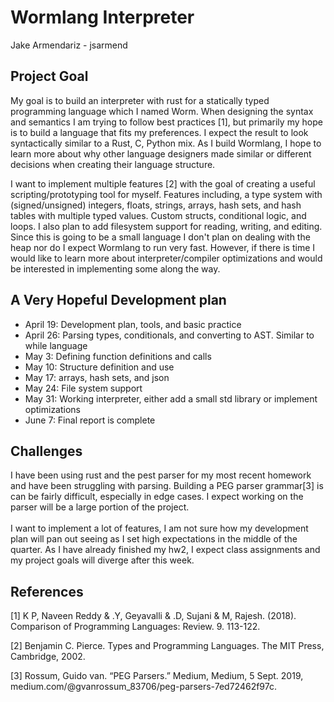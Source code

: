 # Wormlang Interpreter
Jake Armendariz - jsarmend

## Project Goal
My goal is to build an interpreter with rust for a statically typed programming language which I named Worm. When designing the syntax and semantics I am trying to follow best practices [1], but primarily my hope is to build a language that fits my preferences. I expect the result to look syntactically similar to a Rust, C, Python mix. As I build Wormlang, I hope to learn more about why other language designers made similar or different decisions when creating their language structure.

I want to implement multiple features [2] with the goal of creating a useful scripting/prototyping tool for myself. Features including, a type system with (signed/unsigned) integers, floats, strings, arrays, hash sets, and hash tables with multiple typed values. Custom structs, conditional logic, and loops. I also plan to add filesystem support for reading, writing, and editing. Since this is going to be a small language I don't plan on dealing with the heap nor do I expect Wormlang to run very fast. However, if there is time I would like to learn more about interpreter/compiler optimizations and would be interested in implementing some along the way.

## A Very Hopeful Development plan
- April 19: Development plan, tools, and basic practice
- April 26: Parsing types, conditionals, and converting to AST. Similar to while language
- May 3: Defining function definitions and calls
- May 10: Structure definition and use
- May 17: arrays, hash sets, and json
- May 24: File system support
- May 31: Working interpreter, either add a small std library or implement optimizations
- June 7: Final report is complete

## Challenges
I have been using rust and the pest parser for my most recent homework and have been struggling with parsing. Building a PEG parser grammar[3] is can be fairly difficult, especially in edge cases. I expect working on the parser will be a large portion of the project.
<br><br>
I want to implement a lot of features, I am not sure how my development plan will pan out seeing as I set high expectations in the middle of the quarter. As I have already finished my hw2, I expect class assignments and my project goals will diverge after this week.


## References
[1] K P, Naveen Reddy & .Y, Geyavalli & .D, Sujani & M, Rajesh. (2018). Comparison of Programming Languages: Review. 9. 113-122. 

[2] Benjamin C. Pierce. Types and Programming Languages. The MIT Press, Cambridge,
2002.

[3] Rossum, Guido van. “PEG Parsers.” Medium, Medium, 5 Sept. 2019, medium.com/@gvanrossum_83706/peg-parsers-7ed72462f97c. 
